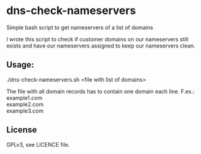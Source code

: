 # dns-check-nameservers #

Simple bash script to get nameservers of a list of domains

I wrote this script to check if customer domains on our nameservers still exists and have our nameservers assigned to keep our nameservers clean.

## Usage: ##

./dns-check-nameservers.sh &lt;file with list of domains&gt;

The file with all domain records has to contain one domain each line. F.ex.:  
example1.com  
example2.com  
example3.com

## License ##
GPLv3, see LICENCE file.

